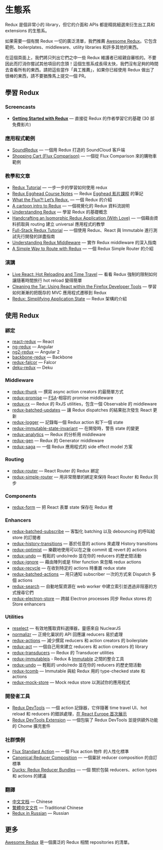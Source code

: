 # 生態系

Redux 是個非常小的 library，但它的介面和 APIs 都是精挑細選來衍生出工具和 extensions 的生態系。

如果需要一個有關 Redux 一切的廣泛清單，我們推薦 [Awesome Redux](https://github.com/xgrommx/awesome-redux)。它包含範例、boilerplates、middleware、utility libraries 和許多其他的東西。

在這個頁面上，我們將只列出它們之中一些 Redux 維護者已經親自審核的。不要因此而打消你嘗試其他項目的念頭！這個生態系成長得太快，我們沒有足夠的時間去查看所有的東西。請把這些當作「員工推薦」，如果你已經使用 Redux 做出了很棒的東西，請不要猶豫馬上提交一個 PR。

## 學習 Redux

### Screencasts

* **[Getting Started with Redux](https://egghead.io/series/getting-started-with-redux)** — 直接從 Redux 的作者學習它的基礎 (30 部免費影片)

### 應用程式範例

* [SoundRedux](https://github.com/andrewngu/sound-redux) — 一個用 Redux 打造的 SoundCloud 客戶端
* [Shopping Cart (Flux Comparison)](https://github.com/voronianski/flux-comparison/tree/master/redux) — 一個從 Flux Comparison 來的購物車範例

### 教學和文章

* [Redux Tutorial](https://github.com/happypoulp/redux-tutorial) — 一步一步的學習如何使用 redux
* [Redux Egghead Course Notes](https://github.com/tayiorbeii/egghead.io_redux_course_notes) — Redux [Egghead 影片課程](https://egghead.io/series/getting-started-with-redux) 的筆記
* [What the Flux?! Let’s Redux.](https://blog.andyet.com/2015/08/06/what-the-flux-lets-redux) — 一個 Redux 的介紹
* [A cartoon intro to Redux](https://code-cartoons.com/a-cartoon-intro-to-redux-3afb775501a6) — 一個視覺化的 Redux 資料流說明
* [Understanding Redux](http://www.youhavetolearncomputers.com/blog/2015/9/15/a-conceptual-overview-of-redux-or-how-i-fell-in-love-with-a-javascript-state-container) — 學習 Redux 的基礎概念
* [Handcrafting an Isomorphic Redux Application (With Love)](https://medium.com/@bananaoomarang/handcrafting-an-isomorphic-redux-application-with-love-40ada4468af4) — 一個藉由資料抓取與 routing 建立 universal 應用程式的教學
* [Full-Stack Redux Tutorial](http://teropa.info/blog/2015/09/10/full-stack-redux-tutorial.html) — 一個使用 Redux、React 與 Immutable 進行測試先行開發的詳盡指南
* [Understanding Redux Middleware](https://medium.com/@meagle/understanding-87566abcfb7a#.l033pyr02) — 實作 Redux middleware 的深入指南
* [A Simple Way to Route with Redux](http://jlongster.com/A-Simple-Way-to-Route-with-Redux) — 一個 Redux Simple Router 的介紹

### 演講

* [Live React: Hot Reloading and Time Travel](http://youtube.com/watch?v=xsSnOQynTHs) — 看看 Redux 強制的限制如何讓隨著時間旅行 hot reload 變得簡單
* [Cleaning the Tar: Using React within the Firefox Developer Tools](https://www.youtube.com/watch?v=qUlRpybs7_c) — 學習如何漸漸的把既存的 MVC 應用程式遷移到 Redux
* [Redux: Simplifying Application State](https://www.youtube.com/watch?v=okdC5gcD-dM) — Redux 架構的介紹

## 使用 Redux

### 綁定

* [react-redux](https://github.com/gaearon/react-redux) — React
* [ng-redux](https://github.com/wbuchwalter/ng-redux) — Angular
* [ng2-redux](https://github.com/wbuchwalter/ng2-redux) — Angular 2
* [backbone-redux](https://github.com/redbooth/backbone-redux) — Backbone
* [redux-falcor](https://github.com/ekosz/redux-falcor) — Falcor
* [deku-redux](https://github.com/troch/deku-redux) — Deku

### Middleware

* [redux-thunk](http://github.com/gaearon/redux-thunk) — 撰寫 async action creators 的最簡單方式
* [redux-promise](https://github.com/acdlite/redux-promise) — [FSA](https://github.com/acdlite/flux-standard-action)-相容的 promise middleware
* [redux-rx](https://github.com/acdlite/redux-rx) — Redux 的 RxJS utilities，包含一個 Observable 的 middleware
* [redux-batched-updates](https://github.com/acdlite/redux-batched-updates) — 讓 Redux dispatches 的結果批次發生 React 更新
* [redux-logger](https://github.com/fcomb/redux-logger) — 記錄每一個 Redux action 和下一個 state
* [redux-immutable-state-invariant](https://github.com/leoasis/redux-immutable-state-invariant) — 在開發時，警告 state 的變更
* [redux-analytics](https://github.com/markdalgleish/redux-analytics) — Redux 的分析用 middleware
* [redux-gen](https://github.com/weo-edu/redux-gen) — Redux 的 Generator middleware
* [redux-saga](https://github.com/yelouafi/redux-saga) — 一個 Redux 應用程式的 side effect model 方案

### Routing

* [redux-router](https://github.com/rackt/redux-router) —  React Router 的 Redux 綁定
* [redux-simple-router](https://github.com/jlongster/redux-simple-router) — 用非常簡單的綁定來保持 React Router 和 Redux 同步

### Components

* [redux-form](https://github.com/erikras/redux-form) — 把 React 表單 state 保存在 Redux 裡

### Enhancers

* [redux-batched-subscribe](https://github.com/tappleby/redux-batched-subscribe) — 客製化 batching 以及 debouncing 的呼叫給 store 的訂閱者
* [redux-history-transitions](https://github.com/johanneslumpe/redux-history-transitions) — 基於任意的 actions 來處理 History transitions
* [redux-optimist](https://github.com/ForbesLindesay/redux-optimist) — 樂觀地使用可以在之後 commit 或 revert 的 actions
* [redux-undo](https://github.com/omnidan/redux-undo) — 輕鬆的 undo/redo 並在你的 reducers 的歷史間活動
* [redux-ignore](https://github.com/omnidan/redux-ignore) — 藉由陣列或是 filter function 來忽略 redux actions
* [redux-recycle](https://github.com/omnidan/redux-recycle) — 在收到特定的 actions 時重置 redux state
* [redux-batched-actions](https://github.com/tshelburne/redux-batched-actions) — 用只通知 subscriber 一次的方式來 Dispatch 多個 actions
* [redux-search](https://github.com/treasure-data/redux-search) — 自動地幫資源在 web worker 中建立索引並透過非阻塞的方式搜尋它們
* [redux-electron-store](https://github.com/samiskin/redux-electron-store) — 跨越 Electron processes 同步 Redux stores 的 Store enhancers

### Utilities

* [reselect](https://github.com/faassen/reselect) — 有效地獲取資料選擇器，靈感來自 NuclearJS
* [normalizr](https://github.com/gaearon/normalizr) — 正規化巢狀的 API 回應讓 reducers 易於處理
* [redux-actions](https://github.com/acdlite/redux-actions) — 減少撰寫 reducers 和 action creators 的 boilerplate
* [redux-act](https://github.com/pauldijou/redux-act) — 一個自己用來建立 reducers 和 action creators 的 library
* [redux-transducers](https://github.com/acdlite/redux-transducers) — Redux 的 Transducer utilities
* [redux-immutablejs](https://github.com/indexiatech/redux-immutablejs) - Redux & [Immutable](https://github.com/facebook/immutable-js/) 之間的整合工具
* [redux-undo](https://github.com/omnidan/redux-undo) — 輕鬆的 undo/redo 並在你的 reducers 的歷史間活動
* [redux-tcomb](https://github.com/gcanti/redux-tcomb) — Immutable 與給 Redux 用的 type-checked state 和 actions
* [redux-mock-store](https://github.com/arnaudbenard/redux-mock-store) — Mock redux store 以測試你的應用程式

### 開發者工具

* [Redux DevTools](http://github.com/gaearon/redux-devtools) — 一個 action 記錄器，它伴隨著 time travel UI、hot reload 和 reducers 的錯誤處理，[在 React Europe 首次展示](https://www.youtube.com/watch?v=xsSnOQynTHs)
* [Redux DevTools Extension](https://github.com/zalmoxisus/redux-devtools-extension) — 一個包裝了 Redux DevTools 並提供額外功能的 Chome 擴充套件

### 社群慣例

* [Flux Standard Action](https://github.com/acdlite/flux-standard-action) — 一個 Flux action 物件 的人性化標準
* [Canonical Reducer Composition](https://github.com/gajus/canonical-reducer-composition) — 一個巢狀 reducer composition 的自訂標準
* [Ducks: Redux Reducer Bundles](https://github.com/erikras/ducks-modular-redux) — 一個 關於包裝 reducers、action types 和 actions 的建議

### 翻譯

* [中文文档](http://camsong.github.io/redux-in-chinese/) — Chinese
* [繁體中文文件](https://github.com/chentsulin/redux) — Traditional Chinese
* [Redux in Russian](https://github.com/rajdee/redux-in-russian) — Russian

## 更多

[Awesome Redux](https://github.com/xgrommx/awesome-redux) 是一個廣泛的 Redux 相關 repositories 的清單。
